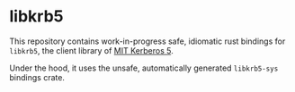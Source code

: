 # libkrb5

This repository contains work-in-progress safe, idiomatic rust bindings for `libkrb5`, the client library of
[MIT Kerberos 5][krb5].

Under the hood, it uses the unsafe, automatically generated `libkrb5-sys` bindings crate.

[krb5]: https://web.mit.edu/kerberos/
